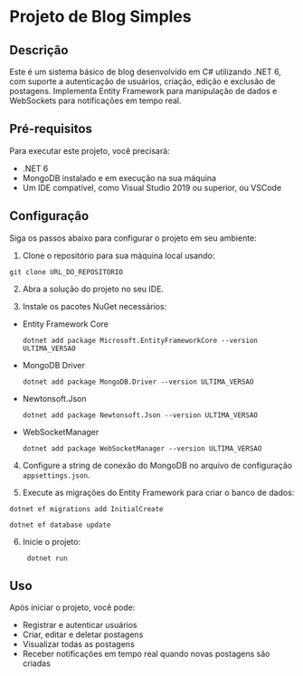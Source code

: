# Projeto de Blog Simples

## Descrição

Este é um sistema básico de blog desenvolvido em C# utilizando .NET 6, com suporte a autenticação de usuários, criação, edição e exclusão de postagens. Implementa Entity Framework para manipulação de dados e WebSockets para notificações em tempo real.

## Pré-requisitos

Para executar este projeto, você precisará:

- .NET 6
- MongoDB instalado e em execução na sua máquina
- Um IDE compatível, como Visual Studio 2019 ou superior, ou VSCode

## Configuração

Siga os passos abaixo para configurar o projeto em seu ambiente:

1. Clone o repositório para sua máquina local usando:

```
git clone URL_DO_REPOSITORIO
```


2. Abra a solução do projeto no seu IDE.

3. Instale os pacotes NuGet necessários:
- Entity Framework Core
  ```
  dotnet add package Microsoft.EntityFrameworkCore --version ULTIMA_VERSAO
  ```
- MongoDB Driver
  ```
  dotnet add package MongoDB.Driver --version ULTIMA_VERSAO
  ```
- Newtonsoft.Json
  ```
  dotnet add package Newtonsoft.Json --version ULTIMA_VERSAO
  ```
- WebSocketManager
  ```
  dotnet add package WebSocketManager --version ULTIMA_VERSAO
  ```

4. Configure a string de conexão do MongoDB no arquivo de configuração `appsettings.json`.

5. Execute as migrações do Entity Framework para criar o banco de dados:
```
dotnet ef migrations add InitialCreate

dotnet ef database update
```
6. Inicie o projeto:
   ```
    dotnet run
   ```

## Uso

Após iniciar o projeto, você pode:

- Registrar e autenticar usuários
- Criar, editar e deletar postagens
- Visualizar todas as postagens
- Receber notificações em tempo real quando novas postagens são criadas




